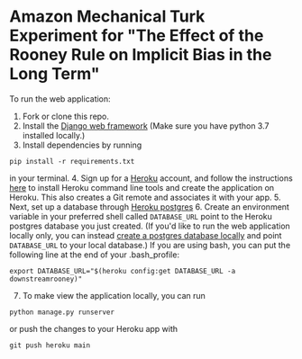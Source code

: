 # Amazon Mechanical Turk Experiment for "The Effect of the Rooney Rule on Implicit Bias in the Long Term"

To run the web application:

1. Fork or clone this repo.
2. Install the [Django web framework](https://docs.djangoproject.com/en/3.1/) (Make sure you have python 3.7 installed locally.)
3. Install dependencies by running
```
pip install -r requirements.txt
```
in your terminal.
4. Sign up for a [Heroku](https://signup.heroku.com/) account, and follow the instructions [here](https://devcenter.heroku.com/articles/getting-started-with-python#set-up) to install Heroku command line tools and create the application on Heroku. This also creates a Git remote and associates it with your app.
5. Next, set up a database through [Heroku postgres](https://devcenter.heroku.com/articles/heroku-postgresql#provisioning-heroku-postgres) 
6. Create an environment variable in your preferred shell called `DATABASE_URL` point to the Heroku postgres database you just created. (If you'd like to run the web application locally only, you can instead [create a postgres database locally](https://www.postgresql.org/docs/13/tutorial-start.html) and point `DATABASE_URL` to your local database.) If you are using bash, you can put the following line at the end of your .bash_profile:
```
export DATABASE_URL="$(heroku config:get DATABASE_URL -a downstreamrooney)"
``` 
7. To make view the application locally, you can run 
```
python manage.py runserver
```
or push the changes to your Heroku app with
```
git push heroku main
```

